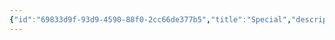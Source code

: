 ```yaml
---
{"id":"69833d9f-93d9-4590-88f0-2cc66de377b5","title":"Special","description":"Inventory - Special","publish":true,"date_created":"Tuesday, May 28th 2024, 3:10:54 pm","date_modified":"Monday, October 14th 2024, 2:22:13 am","editing_lock":true,"live_preview":true,"cssclasses":["mado-heading"],"PassFrontmatter":true}
---
```




